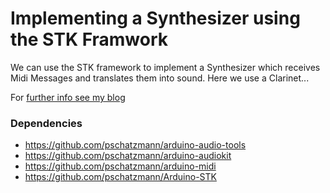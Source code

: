 # Implementing a Synthesizer using the STK Framwork

We can use the STK framework to implement a Synthesizer which receives Midi Messages and translates them 
into sound. Here we use a Clarinet...

For [further info see my blog](https://www.pschatzmann.ch/home/2021/12/21/ai-thinker-audiokit-a-simply-synthesizer-with-stk/)

### Dependencies

- https://github.com/pschatzmann/arduino-audio-tools
- https://github.com/pschatzmann/arduino-audiokit
- https://github.com/pschatzmann/arduino-midi
- https://github.com/pschatzmann/Arduino-STK
